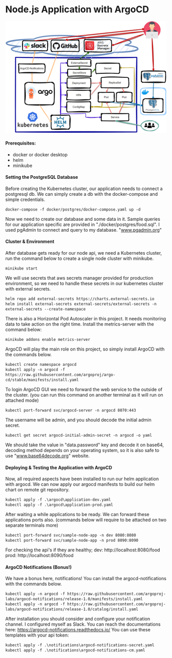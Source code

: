 # Node.js Application with ArgoCD
![alt text](diagrams/project-architecture.png)

#### Prerequisites:
- docker or docker desktop
- helm
- minikube

#### Setting the PostgreSQL Database

Before creating the Kubernetes cluster, our application needs to connect a postgresql db. We can simply create a db with the docker-compose and simple credentials.
```
docker-compose -f docker/postgres/docker-compose.yaml up -d
```
Now we need to create our database and some data in it. Sample queries for our application specific are provided in "./docker/postgres/food.sql". I used pgAdmin to connect and query to my database. "www.pgadmin.org"

#### Cluster & Environment

After database gets ready for our node api, we need a Kubernetes cluster, run the command below to create a single node cluster with minikube.
```
minikube start
```
We will use secrets that aws secrets manager provided for production environment, so we need to handle these secrets in our kubernetes cluster with external secrets. 
```
helm repo add external-secrets https://charts.external-secrets.io
helm install external-secrets external-secrets/external-secrets -n external-secrets --create-namespace 
```
There is also a Horizontal Pod Autoscaler in this project. It needs monitoring data to take action on the right time. Install the metrics-server with the command below:
```
minikube addons enable metrics-server
```
ArgoCD will play the main role on this project, so simply install ArgoCD with the commands below.
```
kubectl create namespace argocd
kubectl apply -n argocd -f https://raw.githubusercontent.com/argoproj/argo-cd/stable/manifests/install.yaml
```
To login ArgoCD GUI we need to forward the web service to the outside of the cluster.
(you can run this command on another terminal as it will run on attached mode)
```
kubectl port-forward svc/argocd-server -n argocd 8070:443
```
The username will be admin, and you should decode the initial admin secret.
```
kubectl get secret argocd-initial-admin-secret -n argocd -o yaml
```
We should take the value in "data.password" key and decode it on base64, decoding method depends on your operating system, so it is also safe to use "www.base64decode.org" website. 

#### Deploying & Testing the Application with ArgoCD

Now, all required aspects have been installed to run our helm application with argocd. We can now apply our argocd manifests to build our helm chart on remote git repository.
```
kubectl apply -f .\argocd\application-dev.yaml
kubectl apply -f .\argocd\application-prod.yaml
```
After waiting a while applications to be ready. We can forward these applications ports also.
(commands below will require to be attached on two separate terminals more)
```
kubectl port-forward svc/sample-node-app -n dev 8080:8080
kubectl port-forward svc/sample-node-app -n prod 8090:8090
```
For checking the api's if they are healthy;
dev: http://localhost:8080/food
prod: http://localhost:8090/food

#### ArgoCD Notifications (Bonus!)
We have a bonus here, notifications! You can install the argocd-notifications with the commands below.
```
kubectl apply -n argocd -f https://raw.githubusercontent.com/argoproj-labs/argocd-notifications/release-1.0/manifests/install.yaml
kubectl apply -n argocd -f https://raw.githubusercontent.com/argoproj-labs/argocd-notifications/release-1.0/catalog/install.yaml
```
After installation you should consider and configure your notification channel. I configured myself as Slack. You can reach the documentations here: https://argocd-notifications.readthedocs.io/
You can use these templates with your api token:
```
kubectl apply -f .\notifications\argocd-notifications-secret.yaml
kubectl apply -f .\notifications\argocd-notifications-cm.yaml
```
